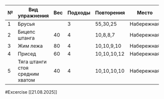 
| №   | Вид упражнения                  | Вес | Подходы | Повторения  | Место      |
| --- | ------------------------------- | --- | ------- | ----------- | ---------- |
| 1   | Брусья                          |     | 3       | 55,30,25    | Набережная |
| 2   | Бицепс штанга                   | 40  | 4       | 10,8,8,7    | Набережная |
| 3   | Жим лежа                        | 80  | 4       | 10,10,9,10  | Набережная |
| 4   | Присед                          | 60  | 4       | 10,10,10,12 | Набережная |
| 5   | Тяга штанги стоя средним хватом | 40  | 4       | 10,10,10,10 | Набережная |

#Excercise
[[21.08.2025]]